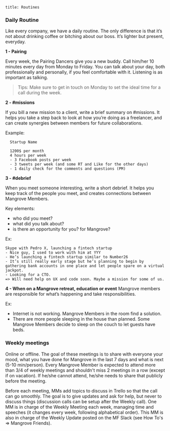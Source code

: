 ```
title: Routines
```

### Daily Routine

Like every company, we have a daily routine. The only difference is that it’s not about drinking coffee or bitching about our boss. It’s lighter but present, everyday.


**1 - Pairing**

Every week, the Pairing Dancers give you a new buddy. Call him/her 10 minutes every day from Monday to Friday. You can talk about your day, both professionally and personally, if you feel comfortable with it. Listening is as important as talking.

> Tips: Make sure to get in touch on Monday to set the ideal time for a call during the week.



**2 - #missions**

If you bill a new mission to a client, write a brief summary on #missions. It helps you take a step back to look at how you’re doing as a freelancer, and can create synergies between members for future collaborations.

Example:

      Startup Name

      1200$ per month
      4 hours per week
      - 3 Facebook posts per week
      - 3 tweets per week (and some RT and Like for the other days)
      - 1 daily check for the comments and questions (PM)



**3 - #debrief**

When you meet someone interesting, write a short debrief. It helps you keep track of the people you meet, and creates connections between Mangrove Members.

Key elements:
- who did you meet?
- what did you talk about?
- is there an opportunity for you? for Mangrove?

Ex:

    Skype with Pedro X, launching a fintech startup
    - Nice guy, I used to work with him at YYY
    - He’s launching a fintech startup similar to Number26
    - It’s still really early stage but he’s planning to begin by gathering bank accounts in one place and let people spare on a virtual jackpot.
    - Looking for a CTO.
    => Will need help on UX and code soon. Maybe a mission for some of us.


**4 - When on a Mangrove retreat, education or event**
Mangrove members are responsible for what’s happening and take responsibilities.

Ex:

-  Internet is not working. Mangrove Members in the room find a solution.
- There are more people sleeping in the house than planned. Some Mangrove Members decide to sleep on the couch to let guests have beds.


### Weekly meetings

Online or offline.
The goal of these meetings is to share with everyone your mood, what you have done for Mangrove in the last 7 days and what is next (5-10 min/person).
Every Mangrove Member is expected to attend more than 3/4 of weekly meetings and shouldn't miss 2 meetings in a row (except if on vacation).
If he/she cannot attend, he/she needs to share that publicly before the meeting.

Before each meeting, MMs add topics to discuss in Trello so that the call can go smoothly. The goal is to give updates and ask for help, but never to discuss things (discussion calls can be setup after the Weekly call).
One MM is in charge of the Weekly Meeting each week, managing time and speeches (it changes every week, following alphabetical order). This MM is also in charge of the Weekly Update posted on the MF Slack (see How To's => Mangrove Friends).
